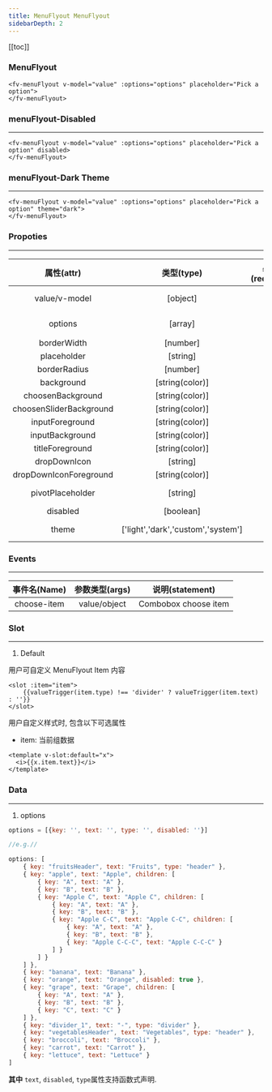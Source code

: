 ```yaml
---
title: MenuFlyout MenuFlyout
sidebarDepth: 2
---
```


[[toc]]

<script>
export default {
    data () {
        return {
            value: [],
            options: [
                { key: "fruitsHeader", text: "Fruits", type: "header" },
                { key: "apple", text: "Apple", children: [
                    { key: "A", text: "A" },
                    { key: "B", text: "B" },
                    { key: "Apple C", text: "Apple C", children: [
                        { key: "A", text: "A" },
                        { key: "B", text: "B" },
                        { key: "Apple C-C", text: "Apple C-C", children: [
                            { key: "A", text: "A" },
                            { key: "B", text: "B" },
                            { key: "Apple C-C-C", text: "Apple C-C-C" }
                        ] }
                    ] }
                ] },
                { key: "banana", text: "Banana" },
                { key: "orange", text: "Orange", disabled: true },
                { key: "grape", text: "Grape", children: [
                    { key: "A", text: "A" },
                    { key: "B", text: "B" },
                    { key: "C", text: "C" }
                ] },
                { key: "divider_1", text: "-", type: "divider" },
                { key: "vegetablesHeader", text: "Vegetables", type: "header" },
                { key: "broccoli", text: "Broccoli" },
                { key: "carrot", text: "Carrot" },
                { key: "lettuce", text: "Lettuce" }
            ]
        }
    }
}
</script>

### MenuFlyout

<ClientOnly>
<fv-menuFlyout v-model="value" :options="options" placeholder="Pick a option">
</fv-menuFlyout>
</ClientOnly>

```vue
<fv-menuFlyout v-model="value" :options="options" placeholder="Pick a option">
</fv-menuFlyout>
```

### menuFlyout-Disabled
---

<ClientOnly>
<fv-menuFlyout v-model="value" :options="options" placeholder="Pick a option" disabled>
</fv-menuFlyout>
</ClientOnly>

```vue
<fv-menuFlyout v-model="value" :options="options" placeholder="Pick a option" disabled>
</fv-menuFlyout>
```

### menuFlyout-Dark Theme
---
<div style="width: 100%; background: black;">
    
<ClientOnly>
<fv-menuFlyout v-model="value" :options="options" placeholder="Pick a option" theme="dark">
</fv-menuFlyout>
</ClientOnly>
</div>

```vue
<fv-menuFlyout v-model="value" :options="options" placeholder="Pick a option" theme="dark">
</fv-menuFlyout>
```

### Propoties
---
|       属性(attr)        |             类型(type)             | 必填(required) | 默认值(default) |  说明(statement)   |
|:-----------------------:|:----------------------------------:|:--------------:|:---------------:|:------------------:|
|      value/v-model      |              [object]              |       No       |       N/A       | Combobox当前项绑定 |
|         options         |              [array]               |      Yes       |       N/A       |    Combobox数据    |
|       borderWidth       |              [number]              |       No       |        2        |                    |
|       placeholder       |              [string]              |       No       |    Combobox     |                    |
|      borderRadius       |              [number]              |       No       |        3        |                    |
|       background        |          [string(color)]           |       No       |       N/A       |                    |
|    choosenBackground    |          [string(color)]           |       No       |       N/A       |                    |
| choosenSliderBackground |          [string(color)]           |       No       |       N/A       |                    |
|     inputForeground     |          [string(color)]           |       No       |       N/A       |                    |
|     inputBackground     |          [string(color)]           |       No       |       N/A       |                    |
|     titleForeground     |          [string(color)]           |       No       |   ChevronDown   |                    |
|      dropDownIcon       |              [string]              |       No       |       N/A       |                    |
| dropDownIconForeground  |          [string(color)]           |       No       |       N/A       |                    |
|    pivotPlaceholder     |              [string]              |       No       |  Please Choose  |                    |
|        disabled         |             [boolean]              |       No       |       N/A       |                    |
|          theme          | ['light','dark','custom','system'] |       No       |     system      |   Dropdown theme   |

### Events
---
| 事件名(Name) | 参数类型(args) |   说明(statement)    |
|:------------:|:--------------:|:--------------------:|
| choose-item  |  value/object  | Combobox choose item |

### Slot

---

1. Default

用户可自定义 MenuFlyout Item 内容

```vue
<slot :item="item">
    {{valueTrigger(item.type) !== 'divider' ? valueTrigger(item.text) : ''}}
</slot>
```

用户自定义样式时, 包含以下可选属性

- item: 当前组数据

```vue
<template v-slot:default="x">
  <i>{{x.item.text}}</i>
</template>
```

### Data
---
1. options

```javascript
options = [{key: '', text: '', type: '', disabled: ''}]

//e.g.//

options: [
    { key: "fruitsHeader", text: "Fruits", type: "header" },
    { key: "apple", text: "Apple", children: [
        { key: "A", text: "A" },
        { key: "B", text: "B" },
        { key: "Apple C", text: "Apple C", children: [
            { key: "A", text: "A" },
            { key: "B", text: "B" },
            { key: "Apple C-C", text: "Apple C-C", children: [
                { key: "A", text: "A" },
                { key: "B", text: "B" },
                { key: "Apple C-C-C", text: "Apple C-C-C" }
            ] }
        ] }
    ] },
    { key: "banana", text: "Banana" },
    { key: "orange", text: "Orange", disabled: true },
    { key: "grape", text: "Grape", children: [
        { key: "A", text: "A" },
        { key: "B", text: "B" },
        { key: "C", text: "C" }
    ] },
    { key: "divider_1", text: "-", type: "divider" },
    { key: "vegetablesHeader", text: "Vegetables", type: "header" },
    { key: "broccoli", text: "Broccoli" },
    { key: "carrot", text: "Carrot" },
    { key: "lettuce", text: "Lettuce" }
]
```
  
**其中** `text`, `disabled`, `type`属性支持函数式声明.